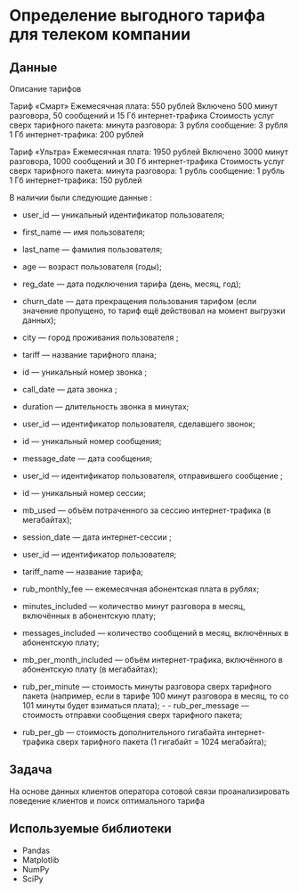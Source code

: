# Определение выгодного тарифа для телеком компании



## Данные


Описание тарифов

Тариф «Смарт» Ежемесячная плата: 550 рублей Включено 500 минут разговора, 50 сообщений и 15 Гб интернет-трафика Стоимость услуг сверх тарифного пакета: минута разговора: 3 рубля сообщение: 3 рубля 1 Гб интернет-трафика: 200 рублей

Тариф «Ультра» Ежемесячная плата: 1950 рублей Включено 3000 минут разговора, 1000 сообщений и 30 Гб интернет-трафика Стоимость услуг сверх тарифного пакета: минута разговора: 1 рубль сообщение: 1 рубль 1 Гб интернет-трафика: 150 рублей

В наличии были следующие данные :

 - user_id — уникальный идентификатор пользователя;
 - first_name — имя пользователя;
 - last_name — фамилия пользователя;
 - age — возраст пользователя (годы);
 - reg_date — дата подключения тарифа (день, месяц, год);
 - churn_date — дата прекращения пользования тарифом (если значение пропущено, то тариф ещё действовал на момент выгрузки данных);
 - city — город проживания пользователя ;
 - tariff — название тарифного плана;
 - id — уникальный номер звонка ;
 - call_date — дата звонка ;
 - duration — длительность звонка в минутах;
 - user_id — идентификатор пользователя, сделавшего звонок;
- id — уникальный номер сообщения; 
- message_date — дата сообщения;
- user_id — идентификатор пользователя, отправившего сообщение ;
- id — уникальный номер сессии;
- mb_used — объём потраченного за сессию интернет-трафика (в мегабайтах);
- session_date — дата интернет-сессии ;
- user_id — идентификатор пользователя;

- tariff_name — название тарифа; 
- rub_monthly_fee — ежемесячная абонентская плата в рублях; 
- minutes_included — количество минут разговора в месяц, включённых в абонентскую плату;
- messages_included — количество сообщений в месяц, включённых в абонентскую плату; 
- mb_per_month_included — объём интернет-трафика, включённого в абонентскую плату (в мегабайтах);
- rub_per_minute — стоимость минуты разговора сверх тарифного пакета (например, если в тарифе 100 минут разговора в месяц, то со 101 минуты будет взиматься плата); - - rub_per_message — стоимость отправки сообщения сверх тарифного пакета; 
- rub_per_gb — стоимость дополнительного гигабайта интернет-трафика сверх тарифного пакета (1 гигабайт = 1024 мегабайта);

## Задача

На основе данных клиентов оператора сотовой связи проанализировать поведение клиентов и поиск оптимального тарифа

## Используемые библиотеки
- Pandas
- Matplotlib
- NumPy
- SciPy




